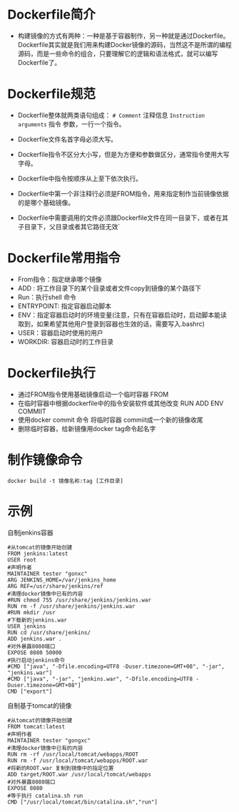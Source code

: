 # Dockerfile简介
- 构建镜像的方式有两种：一种是基于容器制作，另一种就是通过Dockerfile。Dockerfile其实就是我们用来构建Docker镜像的源码，当然这不是所谓的编程源码，而是一些命令的组合，只要理解它的逻辑和语法格式，就可以编写Dockerfile了。

# Dockerfile规范
- Dockerfile整体就两类语句组成：
`# Comment` 注释信息
`Instruction arguments` 指令 参数，一行一个指令。

- Dockerfile文件名首字母必须大写。
- Dockerfile指令不区分大小写，但是为方便和参数做区分，通常指令使用大写字母。
- Dockerfile中指令按顺序从上至下依次执行。
- Dockerfile中第一个非注释行必须是FROM指令，用来指定制作当前镜像依据的是哪个基础镜像。
- Dockerfile中需要调用的文件必须跟Dockerfile文件在同一目录下，或者在其子目录下，父目录或者其它路径无效`

# Dockerfile常用指令
- From指令：指定继承哪个镜像
- ADD : 将工作目录下的某个目录或者文件copy到镜像的某个路径下
- Run：执行shell 命令
- ENTRYPOINT: 指定容器启动脚本
- ENV：指定容器启动时的环境变量(注意，只有在容器启动时，启动脚本能读取到，如果希望其他用户登录到容器也生效的话，需要写入.bashrc)
- USER：容器启动时使用的用户
- WORKDIR: 容器启动时的工作目录

# Dockerfile执行
- 通过FROM指令使用基础镜像启动一个临时容器 FROM
- 在临时容器中根据dockerfile中的指令安装软件或其他改变 RUN ADD ENV COMMIIT
- 使用docker commit 命令 将临时容器 commiit成一个新的镜像收尾
- 删除临时容器，给新镜像用docker tag命令起名字

# 制作镜像命令
  `docker build -t 镜像名称:tag [工作目录]`

# 示例
自制jenkins容器
```
#从tomcat的镜像开始创建
FROM jenkins:latest
USER root
#声明作者
MAINTAINER tester "gonxc"
ARG JENKINS_HOME=/var/jenkins_home
ARG REF=/usr/share/jenkins/ref
#清理docker镜像中已有的内容
#RUN chmod 755 /usr/share/jenkins/jenkins.war
RUN rm -f /usr/share/jenkins/jenkins.war
#RUN mkdir /usr
#下载新的jenkins.war
USER jenkins
RUN cd /usr/share/jenkins/
ADD jenkins.war .
#对外暴露8080端口
EXPOSE 8080 50000
#执行启动jenkins命令
#CMD ["java", "-Dfile.encoding=UTF8 -Duser.timezone=GMT+08", "-jar", "jenkins.war"]
#CMD ["java", "-jar", "jenkins.war", "-Dfile.encoding=UTF8 -Duser.timezone=GMT+08"]
CMD ["export"]
```
自制基于tomcat的镜像
```
#从tomcat的镜像开始创建
FROM tomcat:latest
#声明作者
MAINTAINER tester "gongxc"
#清理docker镜像中已有的内容
RUN rm -rf /usr/local/tomcat/webapps/ROOT
RUN rm -f /usr/local/tomcat/webapps/ROOT.war
#将新的ROOT.war 复制到镜像中的指定位置
ADD target/ROOT.war /usr/local/tomcat/webapps
#对外暴露8080端口
EXPOSE 8080
#等于执行 catalina.sh run
CMD ["/usr/local/tomcat/bin/catalina.sh","run"]
```
